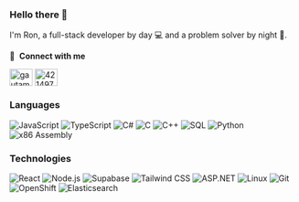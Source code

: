 ### Hello there 👋

I'm Ron, a full-stack developer by day 💻 and a problem solver by night 🚀.

🔗 &nbsp;**Connect with me**
<p align="left">
<a href="https://www.linkedin.com/in/ronzano1/" target="blank"><img align="center" src="https://raw.githubusercontent.com/rahuldkjain/github-profile-readme-generator/master/src/images/icons/Social/linked-in-alt.svg" alt="gautamkrishnar" height="30" width="40" /></a>
<a href="https://stackoverflow.com/users/7845797/ron-zano" target="blank"><img align="center" src="https://raw.githubusercontent.com/rahuldkjain/github-profile-readme-generator/master/src/images/icons/Social/stack-overflow.svg" alt="4214976" height="30" width="40" /></a>


### Languages
![JavaScript](https://img.shields.io/badge/-JavaScript-000?&logo=JavaScript)
![TypeScript](https://img.shields.io/badge/-TypeScript-000?&logo=TypeScript)
![C#](https://img.shields.io/badge/-C%23-000?&logo=.NET)
![C](https://img.shields.io/badge/-C-000?&logo=c)
![C++](https://img.shields.io/badge/-C++-000?&logo=c%2b%2b&logoColor=00599C)
![SQL](https://img.shields.io/badge/-SQL-000?&logo=MySQL)
![Python](https://img.shields.io/badge/-Python-000?&logo=Python)
![x86 Assembly](https://img.shields.io/badge/-x86%20Assembly-000?&logo=x86)

### Technologies
![React](https://img.shields.io/badge/-React-000?&logo=React)
![Node.js](https://img.shields.io/badge/-Node.js-000?&logo=node.js)
![Supabase](https://img.shields.io/badge/-Supabase-000?&logo=Supabase)
![Tailwind CSS](https://img.shields.io/badge/-Tailwind%20CSS-000?&logo=Tailwind%20CSS)
![ASP.NET](https://img.shields.io/badge/-ASP.NET-000?&logo=.NET)
![Linux](https://img.shields.io/badge/-Linux-000?&logo=Linux)
![Git](https://img.shields.io/badge/-Git-000?&logo=Git)
![OpenShift](https://img.shields.io/badge/-OpenShift-000?logo=Red%20Hat&logoColor=red)
![Elasticsearch](https://img.shields.io/badge/-Elasticsearch-000?&logo=Elasticsearch)
